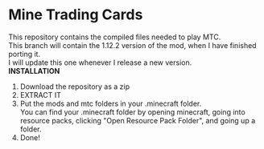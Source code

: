 # Mine Trading Cards
This repository contains the compiled files needed to play MTC.<br />
This branch will contain the 1.12.2 version of the mod, when I have finished porting it.<br />
I will update this one whenever I release a new version.<br />
<b>INSTALLATION</b><br />
1. Download the repository as a zip<br />
2. EXTRACT IT<br />
3. Put the mods and mtc folders in your .minecraft folder.<br />
You can find your .minecraft folder by opening minecraft, going into resource packs, clicking "Open Resource Pack Folder", and going up a folder.<br />
4. Done!
